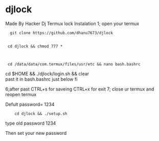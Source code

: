 # djlock
Made By Hacker Dj 
 Termux lock
Instalation
1; open your termux 



      git clone https://github.com/dhanu7673/djlock


     cd djlock && chmod 777 *



     cd /data/data/com.termux/files/usr/etc && nano bash.bashrc

  
  cd $HOME && ./djlock/login.sh && clear   
past it in bash.bashrc just below fi
       
  
6;after past CTRL+s for saveing
             CTRL+x for exit 
7; close ur termux and reopen termux

 Defult password= 1234

        cd djlock && ./setup.sh

type old password 1234

Then set your new password 


